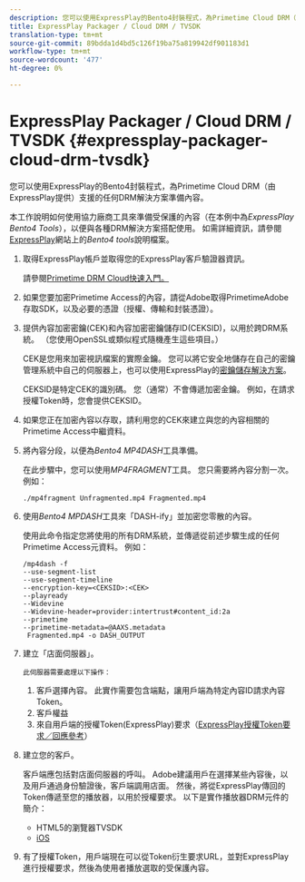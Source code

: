 ```yaml
---
description: 您可以使用ExpressPlay的Bento4封裝程式，為Primetime Cloud DRM（由ExpressPlay提供）支援的任何DRM解決方案準備內容。
title: ExpressPlay Packager / Cloud DRM / TVSDK
translation-type: tm+mt
source-git-commit: 89bdda1d4bd5c126f19ba75a819942df901183d1
workflow-type: tm+mt
source-wordcount: '477'
ht-degree: 0%

---
```



# ExpressPlay Packager / Cloud DRM / TVSDK {#expressplay-packager-cloud-drm-tvsdk}

您可以使用ExpressPlay的Bento4封裝程式，為Primetime Cloud DRM（由ExpressPlay提供）支援的任何DRM解決方案準備內容。

本工作說明如何使用協力廠商工具來準備受保護的內容（在本例中為&#x200B;*ExpressPlay Bento4 Tools*），以便與各種DRM解決方案搭配使用。 如需詳細資訊，請參閱[ExpressPlay](https://www.expressplay.com/developer/)網站上的&#x200B;*Bento4 tools*&#x200B;說明檔案。
1. 取得ExpressPlay帳戶並取得您的ExpressPlay客戶驗證器資訊。

   請參閱[Primetime DRM Cloud快速入門。](../../quick-start/quick-overview.md)
1. 如果您要加密Primetime Access的內容，請從Adobe取得PrimetimeAdobe存取SDK，以及必要的憑證（授權、傳輸和封裝憑證）。
1. 提供內容加密密鑰(CEK)和內容加密密鑰儲存ID(CEKSID)，以用於跨DRM系統。 （您使用OpenSSL或類似程式隨機產生這些項目。）

   CEK是您用來加密視訊檔案的實際金鑰。 您可以將它安全地儲存在自己的密鑰管理系統中自己的伺服器上，也可以使用ExpressPlay的[密鑰儲存解決方案](https://www.expressplay.com/developer/key-storage/)。

   CEKSID是特定CEK的識別碼。 您（通常）不會傳遞加密金鑰。 例如，在請求授權Token時，您會提供CEKSID。

1. 如果您正在加密內容以存取，請利用您的CEK來建立與您的內容相關的Primetime Access中繼資料。

1. 將內容分段，以便為&#x200B;*Bento4 MP4DASH*&#x200B;工具準備。

   在此步驟中，您可以使用&#x200B;*MP4FRAGMENT*&#x200B;工具。 您只需要將內容分割一次。 例如：

   ```
   ./mp4fragment Unfragmented.mp4 Fragmented.mp4
   ```

1. 使用&#x200B;*Bento4 MPDASH*&#x200B;工具來「DASH-ify」並加密您零散的內容。

   使用此命令指定您將使用的所有DRM系統，並傳遞從前述步驟生成的任何Primetime Access元資料。 例如：

   ```
   /mp4dash -f  
   --use-segment-list  
   --use-segment-timeline  
   --encryption-key=<CEKSID>:<CEK>  
   --playready  
   --Widevine  
   --Widevine-header=provider:intertrust#content_id:2a  
   --primetime  
   --primetime-metadata=@AAXS.metadata 
    Fragmented.mp4 -o DASH_OUTPUT
   ```

1. 建立「店面伺服器」。

       此伺服器需要處理以下操作：
   
   1. 客戶選擇內容。 此實作需要包含端點，讓用戶端為特定內容ID請求內容Token。
   1. 客戶權益
   1. 來自用戶端的授權Token(ExpressPlay)要求（[ExpressPlay授權Token要求／回應參考](../../license-token-req-resp-ref/license-req-resp-overview.md)）

1. 建立您的客戶。

   客戶端應包括對店面伺服器的呼叫。 Adobe建議用戶在選擇某些內容後，以及用戶通過身份驗證後，客戶端調用店面。 然後，將從ExpressPlay傳回的Token傳遞至您的播放器，以用於授權要求。 以下是實作播放器DRM元件的簡介：

   * HTML5的瀏覽器TVSDK
   * [iOS](../../../../programming/tvsdk-3x-ios-prog/ios-3x-drm-content-security/ios-3x-apple-fairplay-tvsdk.md)

1. 有了授權Token，用戶端現在可以從Token衍生要求URL，並對ExpressPlay進行授權要求，然後為使用者播放選取的受保護內容。
